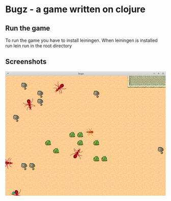 Bugz - a game written on clojure
================================

Run the game
------------
To run the game you have to install leiningen. When leiningen is installed run 
lein run
in the root directory

Screenshots
------------

![bugz](https://github.com/chrba/bugz/blob/master/screen1.png)


